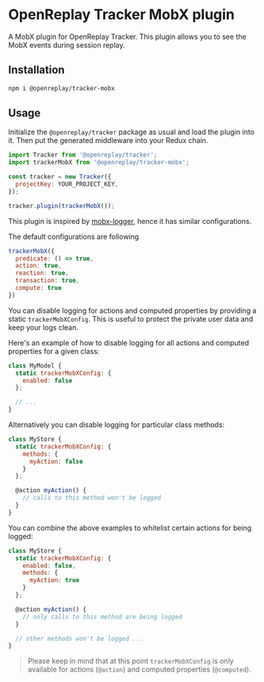 # OpenReplay Tracker MobX plugin
A MobX plugin for OpenReplay Tracker. This plugin allows you to see the MobX events during session replay.

## Installation
```bash
npm i @openreplay/tracker-mobx
```

## Usage
Initialize the `@openreplay/tracker` package as usual and load the plugin into it.
Then put the generated middleware into your Redux chain.

```js
import Tracker from '@openreplay/tracker';
import trackerMobX from '@openreplay/tracker-mobx';

const tracker = new Tracker({
  projectKey: YOUR_PROJECT_KEY,
});

tracker.plugin(trackerMobX());
```

This plugin is inspired by [mobx-logger](https://github.com/winterbe/mobx-logger), hence it has similar configurations.

The default configurations are following

```js
trackerMobX({
  predicate: () => true,
  action: true,
  reaction: true,
  transaction: true,
  compute: true
})
```

You can disable logging for actions and computed properties by providing a static `trackerMobXConfig`. This is useful to protect the private user data and keep your logs clean.

Here's an example of how to disable logging for all actions and computed properties for a given class:

```js
class MyModel {
  static trackerMobXConfig: {
    enabled: false
  };

  // ...
}
```

Alternatively you can disable logging for particular class methods:

```js
class MyStore {
  static trackerMobXConfig: {
    methods: {
      myAction: false
    }
  };

  @action myAction() {
    // calls to this method won't be logged
  }
}
```

You can combine the above examples to whitelist certain actions for being logged:

```js
class MyStore {
  static trackerMobXConfig: {
    enabled: false,
    methods: {
      myAction: true
    }
  };

  @action myAction() {
    // only calls to this method are being logged
  }

  // other methods won't be logged ...
}
```

> Please keep in mind that at this point `trackerMobXConfig` is only available for actions (`@action`) and computed properties (`@computed`).
